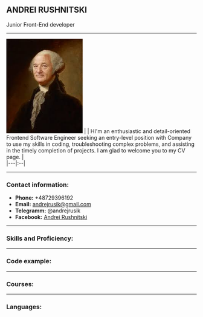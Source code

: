 ## **ANDREI RUSHNITSKI**   


Junior Front-End developer


*****


![My foto](/img/foto.jpg "Nice to meet you") 
|  | HI'm an enthusiastic and detail-oriented Frontend Software Engineer seeking an entry-level position with Company to use my skills in coding, troubleshooting complex problems, and assisting in the timely completion of projects. I am glad to welcome you to my CV page. |  
|---|:--|

[comment]: # ()

*****
### **Contact information:**

* **Phone:** +48729396192
* **Email:** andrejrusik@gmail.com
* **Telegramm:** @andrejrusik
* **Facebook:** [Andrei Rushnitski](https://www.facebook.com/andrejrusik "Andrei Rushnitski")

*****
### **Skills and Proficiency:**

*****
### **Code example:**

*****
### **Courses:**

*****
### **Languages:**
